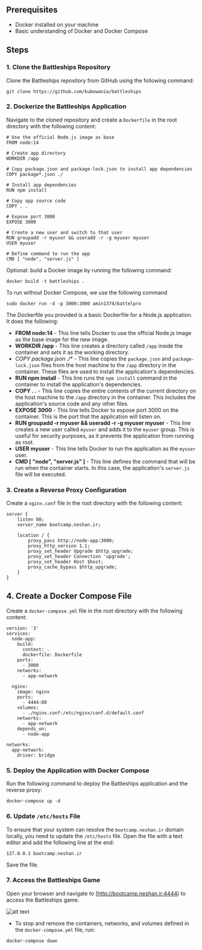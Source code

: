 ## Prerequisites
- Docker installed on your machine
- Basic understanding of Docker and Docker Compose

## Steps

### 1. Clone the Battleships Repository
Clone the Battleships repository from GitHub using the following command:
```
git clone https://github.com/kubowania/battleships
```
### 2. Dockerize the Battleships Application
Navigate to the cloned repository and create a `Dockerfile` in the root directory with the following content:
```
# Use the official Node.js image as base
FROM node:14

# Create app directory
WORKDIR /app

# Copy package.json and package-lock.json to install app dependencies
COPY package*.json ./

# Install app dependencies
RUN npm install

# Copy app source code
COPY . .

# Expose port 3000
EXPOSE 3000

# Create a new user and switch to that user
RUN groupadd -r myuser && useradd -r -g myuser myuser
USER myuser

# Define command to run the app
CMD [ "node", "server.js" ]
```
Optional: build a Docker image by running the following command:
```
docker build -t battleships .
```
To run without Docker Compose, we use the following command
```
sudo docker run -d -p 3000:3000 amin1374/battelpro
```
The Dockerfile you provided is a basic Dockerfile for a Node.js application. It does the following:

* **FROM node:14** - This line tells Docker to use the official Node.js image as the base image for the new image.
* **WORKDIR /app** - This line creates a directory called `/app` inside the container and sets it as the working directory.
* **COPY package*.json ./** - This line copies the `package.json` and `package-lock.json` files from the host machine to the `/app` directory in the container. These files are used to install the application's dependencies.
* **RUN npm install** - This line runs the `npm install` command in the container to install the application's dependencies.
* **COPY . .** - This line copies the entire contents of the current directory on the host machine to the `/app` directory in the container. This includes the application's source code and any other files.
* **EXPOSE 3000** - This line tells Docker to expose port 3000 on the container. This is the port that the application will listen on.
* **RUN groupadd -r myuser && useradd -r -g myuser myuser** - This line creates a new user called `myuser` and adds it to the `myuser` group. This is useful for security purposes, as it prevents the application from running as root.
* **USER myuser** - This line tells Docker to run the application as the `myuser` user.
* **CMD [ "node", "server.js" ]** - This line defines the command that will be run when the container starts. In this case, the application's `server.js` file will be executed.

### 3. Create a Reverse Proxy Configuration
Create a `nginx.conf` file in the root directory with the following content:
```
server {
    listen 80;
    server_name bootcamp.neshan.ir;

    location / {
        proxy_pass http://node-app:3000;
        proxy_http_version 1.1;
        proxy_set_header Upgrade $http_upgrade;
        proxy_set_header Connection 'upgrade';
        proxy_set_header Host $host;
        proxy_cache_bypass $http_upgrade;
    }
}
```
## 4. Create a Docker Compose File
Create a `docker-compose.yml` file in the root directory with the following content:

```
version: '3'
services:
  node-app:
    build:
      context: .
      dockerfile: Dockerfile
    ports:
      - 3000
    networks:
      - app-network

  nginx:
    image: nginx
    ports:
      - 4444:80
    volumes:
      - ./nginx.conf:/etc/nginx/conf.d/default.conf
    networks:
      - app-network
    depends_on:
      - node-app

networks:
  app-network:
    driver: bridge
```
### 5. Deploy the Application with Docker Compose
Run the following command to deploy the Battleships application and the reverse proxy:
```
docker-compose up -d
```
### 6. Update `/etc/hosts` File
To ensure that your system can resolve the `bootcamp.neshan.ir` domain locally, you need to update the `/etc/hosts` file. Open the file with a text editor and add the following line at the end:
```
127.0.0.1 bootcamp.neshan.ir
```
Save the file.


### 7. Access the Battleships Game
Open your browser and navigate to [http://bootcamp.neshan.ir:4444) to access the Battleships game.

![alt text](https://github.com/amin1374/NeshanDocuments/blob/master/Task2/scren.png)





- To stop and remove the containers, networks, and volumes defined in the `docker-compose.yml` file, run:
```
docker-compose down
```


